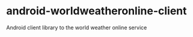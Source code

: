 android-worldweatheronline-client
=================================

Android client library to the world weather online service
